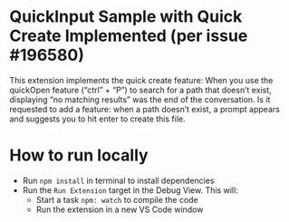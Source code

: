 # QuickInput Sample with Quick Create Implemented (per issue #196580)

This extension implements the quick create feature:
When you use the quickOpen feature (“ctrl” + “P”) to search for a path that doesn’t exist, displaying “no matching results” was the end of the conversation. Is it requested to add a feature: when a path doesn’t exist, a prompt appears and suggests you to hit enter to create this file. 


# How to run locally

- Run `npm install` in terminal to install dependencies
- Run the `Run Extension` target in the Debug View. This will:
	- Start a task `npm: watch` to compile the code
	- Run the extension in a new VS Code window
